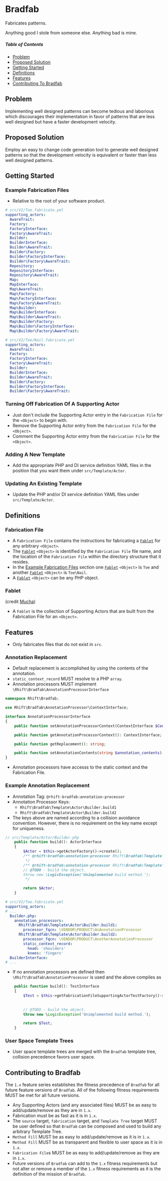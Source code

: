 # Bradfab
Fabricates patterns.

Anything good I stole from someone else. Anything bad is mine.

##### Table of Contents  
* [Problem](#problem)
* [Proposed Solution](#proposed-solution)
* [Getting Started](#getting-started) 
* [Definitions](#definitions)
* [Features](#features)
* [Contributing To Bradfab](#contributing-to-bradfab) 

## Problem
Implementing well designed patterns can become tedious and laborious which discourages their implementation in favor of patterns that are less well designed but have a faster development velocity.

## Proposed Solution
Employ an easy to change code generation tool to generate well designed patterns so that the development velocity is equivalent or faster than less well designed patterns.

## Getting Started

### Example Fabrication Files
* Relative to the root of your software product.
```yml
# src/V2/Toe.fabricate.yml
supporting_actors:
  AwareTrait:
  Factory:
  FactoryInterface:
  Factory\AwareTrait:
  Builder:
  BuilderInterface:
  Builder\AwareTrait:
  Builder\Factory:
  Builder\FactoryInterface:
  Builder\Factory\AwareTrait:
  Repository:
  RepositoryInterface:
  Repository\AwareTrait:
  Map:
  MapInterface:
  Map\AwareTrait:
  Map\Factory:
  Map\FactoryInterface:
  Map\Factory\AwareTrait:
  Map\Builder:
  Map\BuilderInterface:
  Map\Builder\AwareTrait:
  Map\Builder\Factory:
  Map\Builder\FactoryInterface:
  Map\Builder\Factory\AwareTrait:
```
```yml
# src/V2/Toe/Nail.fabricate.yml
supporting_actors:
  AwareTrait:
  Factory:
  FactoryInterface:
  Factory\AwareTrait:
  Builder:
  BuilderInterface:
  Builder\AwareTrait:
  Builder\Factory:
  Builder\FactoryInterface:
  Builder\Factory\AwareTrait:
```

### Turning Off Fabrication Of A Supporting Actor
* Just don't include the Supporting Actor entry in the `Fabrication File` for the `<Object>` to begin with.
* Remove the Supporting Actor entry from the `Fabrication File` for the `<Object>`.
* Comment the Supporting Actor entry from the `Fabrication File` for the `<Object>`.

### Adding A New Template
* Add the appropriate PHP and DI service definition YAML files in the position that you want them under `src/Template/Actor`.

### Updating An Existing Template
* Update the PHP and/or DI service definition YAML files under `src/Template/Actor`.

## Definitions

### Fabrication File
* A `Fabrication File` contains the instructions for fabricating a [`Fablet`](#fablet) for any arbitrary `<Object>`.
* The [`Fablet`](#fablet) `<Object>` is identified by the `Fabrication File` file name, and the location of the `Fabrication File` within the directory structure that it resides.
* In the [Example Fabrication Files](#example-fabrication-files) section one [`Fablet`](#fablet) `<Object>` is `Toe` and another [`Fablet`](#fablet) `<Object>` is `Toe\Nail`.
* A [`Fablet`](#fablet) `<Object>` can be any PHP object.

### Fablet
(credit [Mucha](https://github.com/pmucha-55places))
* A `Fablet` is the collection of Supporting Actors that are built from the Fabrication File for an `<Object>`.

## Features
* Only fabricates files that do not exist in `src`.

### Annotation Replacement
* Default replacement is accomplished by using the contents of the annotation.
* `static_context_record` MUST resolve to a PHP `array`.
* Annotation processors MUST implement `\Rhift\Bradfab\AnnotationProcessorInterface`
```php
namespace Rhift\Bradfab;

use Rhift\Bradfab\AnnotationProcessor\ContextInterface;

interface AnnotationProcessorInterface
{
    public function setAnnotationProcessorContext(ContextInterface $Context);

    public function getAnnotationProcessorContext(): ContextInterface;

    public function getReplacement(): string;

    public function setAnnotationContents(string $annotation_contents): AnnotationProcessorInterface;
}
```
* Annotation processors have accesss to the static context and the Fabrication File.

### Example Annotation Replacement
* Annotation Tag: `@rhift-bradfab:annotation-processor`
* Annotation Processor Keys:
  * `Rhift\Bradfab\Template\Actor\Builder.build1`
  * `Rhift\Bradfab\Template\Actor\Builder.build2`
* The keys above are named according to a collision avoidance convention. However, there is no requirement on the key name except for uniqueness.
```php
// src/Template/Actor/Builder.php
    public function build(): ActorInterface
    {
        $Actor = $this->getActorFactory()->create();
        /** @rhift-bradfab:annotation-processor Rhift\Bradfab\Template\Actor\Builder.build1
         */
        /** @rhift-bradfab:annotation-processor Rhift\Bradfab\Template\Actor\Builder.build2
        // @TODO - build the object.
        throw new \LogicException('Unimplemented build method.');
         */

        return $Actor;
    }
```
```yml
# src/V2/Toe.fabricate.yml
supporting_actors:
# ...
  Builder.php:
    annotation_processors:
      Rhift\Bradfab\Template\Actor\Builder.build1:
        processor_fqcn: \VENDOR\PRODUCT\AnAnnotationProcessor
      Rhift\Bradfab\Template\Actor\Builder.build2:
        processor_fqcn: \VENDOR\PRODUCT\AnotherAnnotationProcessor
        static_context_record:
          head: 'shoulders'
          knees: 'fingers'
  BuilderInterface:
# ...
```
* If no annotation processors are defined then `\Rhift\Bradfab\AnnotationProcessor` is used and the above compiles as 
```php
    public function build(): TestInterface
    {
        $Test = $this->getFabricationFileSupportingActorTestFactory()->create();
        
        
        // @TODO - build the object.
        throw new \LogicException('Unimplemented build method.');

        return $Test;
    }
```

### User Space Template Trees
* User space template trees are merged with the `Bradfab` template tree, collision precedence favors user space.

## Contributing to Bradfab
The `1.x` feature series establishes the fitness precedence of `Bradfab` for all future feature versions of `Bradfab`. All of the following fitness requirements MUST be met for all future versions. 
* Any Supporting Actors (and any associated files) MUST be as easy to add/update/remove as they are in `1.x`.
* Fabrication must be as fast as it is in `1.x`.
* The `source` target, `fabrication` target, and `Template Tree` target MUST be user defined so that `Bradfab` can be composed and used to build any arbitrary Template Tree.
* `Method Fill` MUST be as easy to add/update/remove as it is in `1.x`.
* `Method Fill` MUST be as transparent and flexible to user space as it is in `1.x`.
* `Fabrication File`s MUST be as easy to add/update/remove as they are in `1.x`.
* Future versions of `Bradfab` can add to the `1.x` fitness requirements but not alter or remove a member of the `1.x` fitness requirements as it is the definition of the mission of `Bradfab`.
